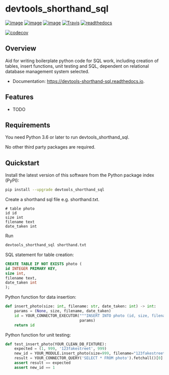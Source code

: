 # devtools_shorthand_sql

[![image](https://img.shields.io/pypi/v/devtools_shorthand_sql.svg)](https://pypi.python.org/pypi/devtools_shorthand_sql/)
[![image](https://img.shields.io/pypi/l/devtools_shorthand_sql.svg)](https://pypi.python.org/pypi/devtools_shorthand_sql/)
[![image](https://img.shields.io/pypi/pyversions/devtools_shorthand_sql.svg)](https://pypi.python.org/pypi/devtools_shorthand_sql/)
[![Travis](https://img.shields.io/travis/HaeckelK/devtools_shorthand_sql/master.svg?logo=travis)](https://travis-ci.org/HaeckelK/devtools_shorthand_sql)
[![readthedocs](https://readthedocs.org/projects/devtools-shorthand-sql/badge/?version=latest)](https://devtools-shorthand-sql.readthedocs.io/en/latest/?badge=latest)

[![codecov](https://codecov.io/gh/HaeckelK/devtools_shorthand_sql/branch/master/graph/badge.svg)](https://codecov.io/gh/HaeckelK/devtools_shorthand_sql)

## Overview

Aid for writing boilerplate python code for SQL work, including creation of tables, insert functions, unit testing and SQL, dependent on relational database management system selected.

- Documentation: https://devtools-shorthand-sql.readthedocs.io.


## Features

- TODO

## Requirements

You need Python 3.6 or later to run devtools_shorthand_sql.

No other third party packages are required.

## Quickstart

Install the latest version of this software from the Python package index (PyPI):
```bash
pip install --upgrade devtools_shorthand_sql
```

Create a shorthand sql file e.g. shorthand.txt.
```
# table photo
id id
size int
filename text
date_taken int
```

Run
```bash
devtools_shorthand_sql shorthand.txt
```

SQL statement for table creation:
```SQL
CREATE TABLE IF NOT EXISTS photo (
id INTEGER PRIMARY KEY,
size int,
filename text,
date_taken int
);
```

Python function for data insertion:
```python
def insert_photo(size: int, filename: str, date_taken: int) -> int:
    params = (None, size, filename, date_taken)
    id = YOUR_CONNECTOR_EXECUTOR("""INSERT INTO photo (id, size, filename, date_taken) VALUES(?,?,?,?);""",
                                 params)
    return id
```

Python function for unit testing:
```python
def test_insert_photo(YOUR_CLEAN_DB_FIXTURE):
    expected = (1, 999, '123fakestreet', 999)
    new_id = YOUR_MODULE.insert_photo(size=999, filename="123fakestreet", date_taken=999)
    result = YOUR_CONNECTOR_QUERY('SELECT * FROM photo').fetchall()[0]
    assert result == expected
    assert new_id == 1
```
